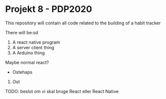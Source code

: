 # Projekt 8 - PDP2020

This repository will contain all code related to the building of a habit tracker

There will be:sd

1. A react native program
2. A server client thing
3. A Arduino thing

Maybe normal react?
- Ostehaps
1. Ost

TODO: beslut om vi skal bruge React eller React Native

